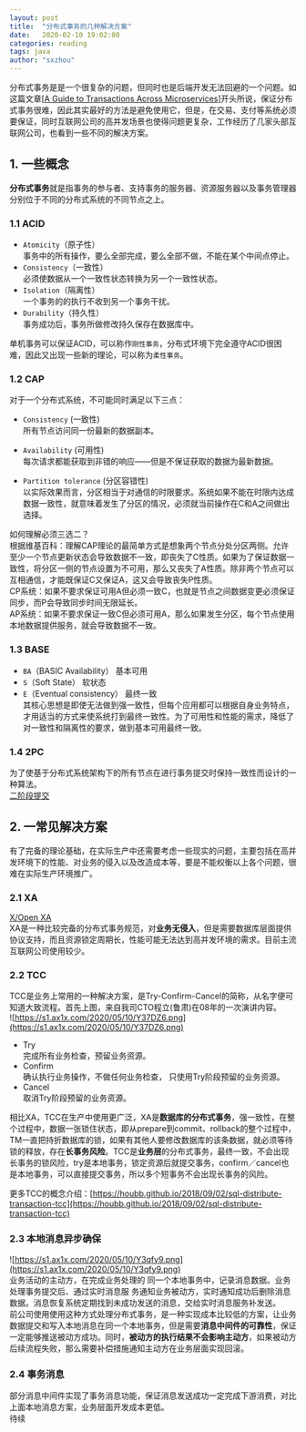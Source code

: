 ```yaml
---
layout: post
title:  "分布式事务的几种解决方案"
date:   2020-02-10 19:02:00
categories: reading
tags: java
author: "sxzhou"
---
```

分布式事务是是一个很复杂的问题，但同时也是后端开发无法回避的一个问题。如这篇文章[[A Guide to Transactions Across Microservices]([https://www.baeldung.com/transactions-across-microservices)]开头所说，保证分布式事务很难，因此其实最好的方法是避免使用它，但是，在交易、支付等系统必须要保证，同时互联网公司的高并发场景也使得问题更复杂，工作经历了几家头部互联网公司，也看到一些不同的解决方案。

## 1. 一些概念  
**分布式事务**就是指事务的参与者、支持事务的服务器、资源服务器以及事务管理器分别位于不同的分布式系统的不同节点之上。
### 1.1 ACID
* `Atomicity`（原子性）  
  事务中的所有操作，要么全部完成，要么全部不做，不能在某个中间点停止。
* `Consistency`（一致性）  
  必须使数据从一个一致性状态转换为另一个一致性状态。
* `Isolation`（隔离性）  
  一个事务的的执行不收到另一个事务干扰。  
* `Durability`（持久性）  
  事务成功后，事务所做修改持久保存在数据库中。  

单机事务可以保证ACID，可以称作`刚性事务`，分布式环境下完全遵守ACID很困难，因此又出现一些新的理论，可以称为`柔性事务`。  

### 1.2 CAP  
对于一个分布式系统，不可能同时满足以下三点：  
* `Consistency` (一致性)  
所有节点访问同一份最新的数据副本。  

* `Availability` (可用性)  
每次请求都能获取到非错的响应——但是不保证获取的数据为最新数据。  

* `Partition tolerance` (分区容错性)  
以实际效果而言，分区相当于对通信的时限要求。系统如果不能在时限内达成数据一致性，就意味着发生了分区的情况，必须就当前操作在C和A之间做出选择。  

如何理解必须三选二？  
根据维基百科：理解CAP理论的最简单方式是想象两个节点分处分区两侧。允许至少一个节点更新状态会导致数据不一致，即丧失了C性质。如果为了保证数据一致性，将分区一侧的节点设置为不可用，那么又丧失了A性质。除非两个节点可以互相通信，才能既保证C又保证A，这又会导致丧失P性质。  
CP系统：如果不要求保证可用A但必须一致C，也就是节点之间数据变更必须保证同步，而P会导致同步时间无限延长。  
AP系统：如果不要求保证一致C但必须可用A，那么如果发生分区，每个节点使用本地数据提供服务，就会导致数据不一致。

### 1.3 BASE
* `BA`（BASIC Availability） 基本可用
* `S`（Soft State） 软状态
* `E`（Eventual consistency） 最终一致  
其核心思想是即使无法做到强一致性，但每个应用都可以根据自身业务特点，才用适当的方式来使系统打到最终一致性。为了可用性和性能的需求，降低了对一致性和隔离性的要求，做到基本可用最终一致。  

### 1.4 2PC  
为了使基于分布式系统架构下的所有节点在进行事务提交时保持一致性而设计的一种算法。  
[二阶段提交](https://zh.wikipedia.org/wiki/%E4%BA%8C%E9%98%B6%E6%AE%B5%E6%8F%90%E4%BA%A4) 

## 2. 一常见解决方案  
有了完备的理论基础，在实际生产中还需要考虑一些现实的问题，主要包括在高并发环境下的性能、对业务的侵入以及改造成本等，要是不能权衡以上各个问题，很难在实际生产环境推广。   
### 2.1 XA  
[X/Open XA](https://zh.wikipedia.org/wiki/X/Open_XA)  
XA是一种比较完备的分布式事务规范，对**业务无侵入**，但是需要数据库层面提供协议支持，而且资源锁定周期长，性能可能无法达到高并发环境的需求。目前主流互联网公司使用较少。  

### 2.2 TCC 
TCC是业务上常用的一种解决方案，是Try-Confirm-Cancel的简称，从名字便可知道大致流程。首先上图，来自我司CTO程立(鲁肃)在08年的一次演讲内容。  
![https://s1.ax1x.com/2020/05/10/Y37DZ6.png](https://s1.ax1x.com/2020/05/10/Y37DZ6.png)
* Try  
  完成所有业务检查，预留业务资源。
* Confirm  
  确认执行业务操作，不做任何业务检查， 只使用Try阶段预留的业务资源。
* Cancel  
  取消Try阶段预留的业务资源。  

相比XA，TCC在生产中使用更广泛，XA是**数据库的分布式事务**，强一致性，在整个过程中，数据一张锁住状态，即从prepare到commit、rollback的整个过程中，TM一直把持折数据库的锁，如果有其他人要修改数据库的该条数据，就必须等待锁的释放，存在**长事务风险**。TCC是**业务层**的分布式事务，最终一致，不会出现长事务的锁风险，try是本地事务，锁定资源后就提交事务，confirm／cancel也是本地事务，可以直接提交事务，所以多个短事务不会出现长事务的风险。  

更多TCC的概念介绍：[https://houbb.github.io/2018/09/02/sql-distribute-transaction-tcc](https://houbb.github.io/2018/09/02/sql-distribute-transaction-tcc)
### 2.3 本地消息异步确保  
![https://s1.ax1x.com/2020/05/10/Y3qfy9.png](https://s1.ax1x.com/2020/05/10/Y3qfy9.png)  
业务活动的主动方，在完成业务处理的
同一个本地事务中，记录消息数据。业务处理事务提交后、通过实时消息服
务通知业务被动方，实时通知成功后删除消息数据。消息恢复系统定期找到未成功发送的消息，交给实时消息服务补发送。  
前公司使用使用这种方式处理分布式事务，是一种实现成本比较低的方案，让业务数据提交和写入本地消息在同一个本地事务，但是需要**消息中间件的可靠性**，保证一定能够推送被动方成功。同时，**被动方的执行结果不会影响主动方**，如果被动方后续流程失败，那么需要补偿措施通知主动方在业务层面实现回滚。
### 2.4 事务消息  
部分消息中间件实现了事务消息功能，保证消息发送成功一定完成下游消费，对比上面本地消息方案，业务层面开发成本更低。  
待续